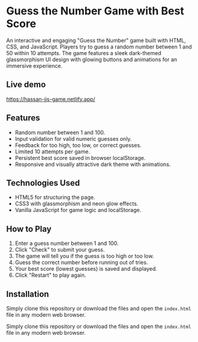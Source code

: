 # Guess the Number Game with Best Score

An interactive and engaging "Guess the Number" game built with HTML, CSS, and JavaScript. Players try to guess a random number between 1 and 50 within 10 attempts. The game features a sleek dark-themed glassmorphism UI design with glowing buttons and animations for an immersive experience.

## Live demo
https://hassan-jjs-game.netlify.app/
## Features

- Random number between 1 and 100.
- Input validation for valid numeric guesses only.
- Feedback for too high, too low, or correct guesses.
- Limited 10 attempts per game.
- Persistent best score saved in browser localStorage.
- Responsive and visually attractive dark theme with animations.
  
## Technologies Used

- HTML5 for structuring the page.
- CSS3 with glassmorphism and neon glow effects.
- Vanilla JavaScript for game logic and localStorage.

## How to Play

1. Enter a guess number between 1 and 100.
2. Click "Check" to submit your guess.
3. The game will tell you if the guess is too high or too low.
4. Guess the correct number before running out of tries.
5. Your best score (lowest guesses) is saved and displayed.
6. Click "Restart" to play again.

## Installation
Simply clone this repository or download the files and open the `index.html` file in any modern web browser.

Simply clone this repository or download the files and open the `index.html` file in any modern web browser.

